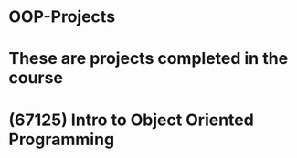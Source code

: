 # OOP-Projects


# These are projects completed in the course 
# (67125) Intro to Object Oriented Programming
